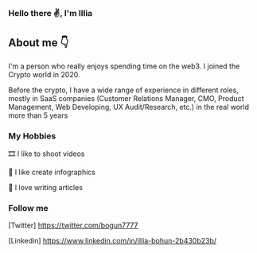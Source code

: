 ### Hello there ✌, I'm Illia

## About me 👇

I'm a person who really enjoys spending time on the web3.
I joined the Crypto world in 2020.

Before the crypto, I have a wide range of experience in different roles, mostly in SaaS companies (Customer Relations Manager, CMO, Product Management, Web Developing, UX Audit/Research, etc.) in the real world more than 5 years

### My Hobbies

🎞 I like to shoot videos

🎨 I like create infographics

📃 I love writing articles





### Follow me 

[Twitter] https://twitter.com/bogun7777

[Linkedin] https://www.linkedin.com/in/illia-bohun-2b430b23b/
